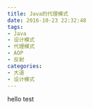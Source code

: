 ```yaml
---
title: Java的代理模式
date: 2016-10-23 22:32:48
tags:
- Java
- 设计模式
- 代理模式
- AOP
- 反射
categories:
- 大道
- 设计模式
---
```



hello test